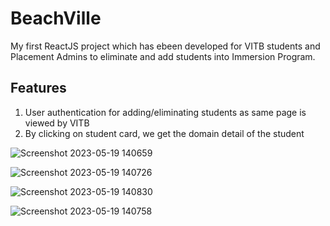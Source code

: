 # BeachVille

My first ReactJS project which has ebeen developed for VITB students and Placement Admins to eliminate and add students into Immersion Program.

## Features

1) User authentication for adding/eliminating students as same page is viewed by VITB
2) By clicking on student card, we get the domain detail of the student

![Screenshot 2023-05-19 140659](https://github.com/tilwanigaurav8/React-Immersion/assets/76404274/fb7ba15e-0a73-4524-8d4c-b293303998dc)

![Screenshot 2023-05-19 140726](https://github.com/tilwanigaurav8/React-Immersion/assets/76404274/998408e8-895d-49f8-9f3e-70d7366e7ea2)


![Screenshot 2023-05-19 140830](https://github.com/tilwanigaurav8/React-Immersion/assets/76404274/b234d52f-b404-4e45-b6cb-f60f7392bc8f)

![Screenshot 2023-05-19 140758](https://github.com/tilwanigaurav8/React-Immersion/assets/76404274/d0bb5b32-cdce-419c-bb8b-2f120bc886b0)
